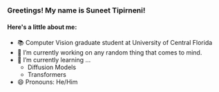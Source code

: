 ### Greetings! My name is Suneet Tipirneni!

#### Here's a little about me:

- 📚 Computer Vision graduate student at University of Central Florida
- 🔭 I’m currently working on any random thing that comes to mind.
- 🌱 I’m currently learning ...
  - Diffusion Models
  - Transformers
- 😄 Pronouns: He/Him

<!--
**suneettipirneni/suneettipirneni** is a ✨ _special_ ✨ repository because its `README.md` (this file) appears on your GitHub profile.

Here are some ideas to get you started:

- 🔭 I’m currently working on ...
  - Frontend Code + Desgin
- 🌱 I’m currently learning ...
- 👯 I’m looking to collaborate on ...
- 🤔 I’m looking for help with ...
- 💬 Ask me about ...
- 📫 How to reach me: ...
- 😄 Pronouns: ...
- ⚡ Fun fact: ...
-->
